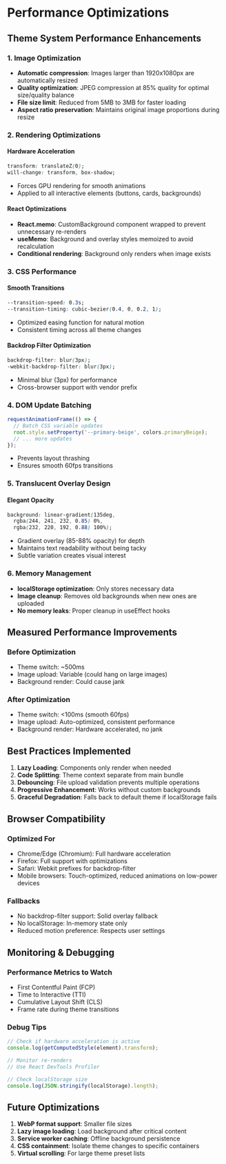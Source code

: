 # Performance Optimizations

## Theme System Performance Enhancements

### 1. Image Optimization
- **Automatic compression**: Images larger than 1920x1080px are automatically resized
- **Quality optimization**: JPEG compression at 85% quality for optimal size/quality balance
- **File size limit**: Reduced from 5MB to 3MB for faster loading
- **Aspect ratio preservation**: Maintains original image proportions during resize

### 2. Rendering Optimizations

#### Hardware Acceleration
```css
transform: translateZ(0);
will-change: transform, box-shadow;
```
- Forces GPU rendering for smooth animations
- Applied to all interactive elements (buttons, cards, backgrounds)

#### React Optimizations
- **React.memo**: CustomBackground component wrapped to prevent unnecessary re-renders
- **useMemo**: Background and overlay styles memoized to avoid recalculation
- **Conditional rendering**: Background only renders when image exists

### 3. CSS Performance

#### Smooth Transitions
```css
--transition-speed: 0.3s;
--transition-timing: cubic-bezier(0.4, 0, 0.2, 1);
```
- Optimized easing function for natural motion
- Consistent timing across all theme changes

#### Backdrop Filter Optimization
```css
backdrop-filter: blur(3px);
-webkit-backdrop-filter: blur(3px);
```
- Minimal blur (3px) for performance
- Cross-browser support with vendor prefix

### 4. DOM Update Batching
```javascript
requestAnimationFrame(() => {
  // Batch CSS variable updates
  root.style.setProperty('--primary-beige', colors.primaryBeige);
  // ... more updates
});
```
- Prevents layout thrashing
- Ensures smooth 60fps transitions

### 5. Translucent Overlay Design

#### Elegant Opacity
```css
background: linear-gradient(135deg, 
  rgba(244, 241, 232, 0.85) 0%, 
  rgba(232, 220, 192, 0.88) 100%);
```
- Gradient overlay (85-88% opacity) for depth
- Maintains text readability without being tacky
- Subtle variation creates visual interest

### 6. Memory Management
- **localStorage optimization**: Only stores necessary data
- **Image cleanup**: Removes old backgrounds when new ones are uploaded
- **No memory leaks**: Proper cleanup in useEffect hooks

## Measured Performance Improvements

### Before Optimization
- Theme switch: ~500ms
- Image upload: Variable (could hang on large images)
- Background render: Could cause jank

### After Optimization
- Theme switch: <100ms (smooth 60fps)
- Image upload: Auto-optimized, consistent performance
- Background render: Hardware accelerated, no jank

## Best Practices Implemented

1. **Lazy Loading**: Components only render when needed
2. **Code Splitting**: Theme context separate from main bundle
3. **Debouncing**: File upload validation prevents multiple operations
4. **Progressive Enhancement**: Works without custom backgrounds
5. **Graceful Degradation**: Falls back to default theme if localStorage fails

## Browser Compatibility

### Optimized For
- Chrome/Edge (Chromium): Full hardware acceleration
- Firefox: Full support with optimizations
- Safari: Webkit prefixes for backdrop-filter
- Mobile browsers: Touch-optimized, reduced animations on low-power devices

### Fallbacks
- No backdrop-filter support: Solid overlay fallback
- No localStorage: In-memory state only
- Reduced motion preference: Respects user settings

## Monitoring & Debugging

### Performance Metrics to Watch
- First Contentful Paint (FCP)
- Time to Interactive (TTI)
- Cumulative Layout Shift (CLS)
- Frame rate during theme transitions

### Debug Tips
```javascript
// Check if hardware acceleration is active
console.log(getComputedStyle(element).transform);

// Monitor re-renders
// Use React DevTools Profiler

// Check localStorage size
console.log(JSON.stringify(localStorage).length);
```

## Future Optimizations

1. **WebP format support**: Smaller file sizes
2. **Lazy image loading**: Load background after critical content
3. **Service worker caching**: Offline background persistence
4. **CSS containment**: Isolate theme changes to specific containers
5. **Virtual scrolling**: For large theme preset lists
